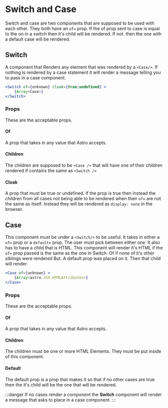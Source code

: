 # Switch and Case

Switch and case are two components that are supposed to be used with each other. They both have an `of=` prop. If the of prop sent to case is equal to the on in a switch then it's child will be rendered. If not. then the one with a default case will be rendered.

## Switch

A component that Renders any element that was rendered by a `<Case/>`.
If nothing is rendered by a case statement it will render a message telling you to pass in a case component.

```jsx
<Switch of={unknown} cloak={true|undefined} >
    {Array<Case>}
</Switch>
```

### Props

These are the acceptable props.

#### Of

A prop that takes in any value that Astro accepts.

#### Children

The children are supposed to be `<Case />` that will have one of their children rendered if contains the same as `<Switch />`

#### Cloak

A prop that must be true or undefined. If the prop is true then instead the children from all cases not being able to be rendered when their `of=` are not the same as itself. Instead they will be rendered as `display: none` in the browser.

## Case

This component must be under a `<Switch/>` to be useful. It takes in either a `of=` prop or a `default=` prop. The user must pick between either one. It also has to have a child that is HTML. This component will render it's HTML if the `of=` prop passed is the same as the one in Switch.
Of if none of it's other siblings were rendered But. A default prop was placed on it. Then that child will render.

```jsx
<Case of={unknown} >
    {Array<astro.JSX.HTMLAttributes>}
</Case>
```

### Props

These are the acceptable props.

#### Of

A prop that takes in any value that Astro accepts.

#### Children

The children must be one or more HTML Elements. They must be put inside of this component.

#### Default

The default prop is a prop that makes it so that if no other cases are true then the it's child will be the one that will be rendered.

:::danger
If no cases render a component the **Switch** component will render a message that asks to place in a case component.
:::
